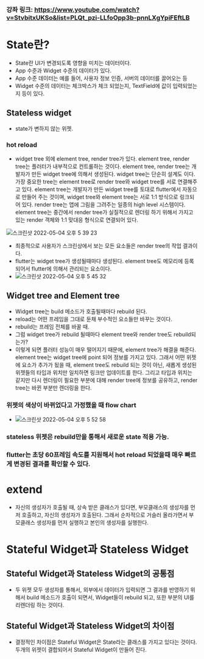 ### 강좌 링크: https://www.youtube.com/watch?v=StvbitxUKSo&list=PLQt_pzi-LLfoOpp3b-pnnLXgYpiFEftLB

# State란?
- State란 UI가 변경되도록 영향을 미치는 데이터이다.
- App 수준과 Widget 수준의 데이터가 있다. 
- App 수준 데이터는 예를 들어, 사용자 정보 인증, 서버의 데이터를 끌어오는 등
- Widget 수준의 데이터는 체크박스가 체크 되었는지, TextField에 값이 입력되었는지 등이 있다. 

## Stateless widget
- state가 변하지 않는 위젯.

### hot reload
- widget tree 외에 element tree, render tree가 있다. element tree, render tree는 플러터가 내부적으로 컨트롤하는 것이다. element tree, render tree는 개발자가 만든 widget tree에 의해서 생성된다. widget tree는 단순히 설계도 이다. 가장 중요한 tree는 element tree로 render tree와 widget tree를 서로 연결해주고 있다. element tree는 개발자가 만든 widget tree를 토대로 flutter에서 자동으로 만들어 주는 것이며, widget tree와 element tree는 서로 1:1 방식으로 링크되어 있다. render tree는 앱에 그림을 그려주는 일종의 high level 시스템이다. element tree는 중간에서 render tree가 실질적으로 렌더링 하기 위해서 가지고 있는 render 객체와 1:1 맞대응 형식으로 연결되어 있다.

![스크린샷 2022-05-04 오후 5 39 23](https://user-images.githubusercontent.com/43905552/166648254-1fc3df0f-633a-4a1b-be02-126c75889394.png)

- 최종적으로 사용자가 스크린상에서 보는 모든 요소들은 render tree의 작업 결과이다. 
- flutter는 widget tree가 생성될때마다 생성된다. element tree도 메모리에 등록되어서 flutter에 의해서 관리되는 요소이다. 
- ![스크린샷 2022-05-04 오후 5 45 32](https://user-images.githubusercontent.com/43905552/166649224-5c1baf72-7501-45b1-ad6b-546080fee196.png)

## Widget tree and Element tree
- Widget tree는 build 메소드가 호출될때마다 rebuild 된다.
- reload는 어떤 프레임을 그대로 둔채 부수적인 요소들만 바꾸는 것이다.
- rebuild는 프레임 전체를 바꿀 때.
- 그럼 widget tree가 rebuild 될때마다 element tree와 render tree도 rebuild되는가?
- 이렇게 되면 플러터 성능이 매우 떨어지기 때문에, element tree가 해결을 해준다. element tree는 widget tree에 point 되어 정보를 가지고 있다. 그래서 어떤 위젯에 요소가 추가가 됬을 때, element tree도 rebuild 되는 것이 아닌, 새롭게 생성된 위젯들의 타입과 위치만 일치하면 링크만 업데이트를 한다. 그리고 타입과 위치는 같지만 다시 렌더링이 필요한 부분에 대해 render tree에 정보를 공유하고, render tree는 바뀐 부분만 렌더링을 한다.

### 위젯의 색상이 바뀌었다고 가정했을 때 flow chart
- ![스크린샷 2022-05-04 오후 5 52 58](https://user-images.githubusercontent.com/43905552/166650425-f3e2b855-0d9a-4275-a98a-292480ba9453.png)

### stateless 위젯은 rebuild만을 통해서 새로운 state 적용 가능.
### flutter는 초당 60프레임 속도를 지원해서 hot reload 되었을때 매우 빠르게 변경된 결과를 확인할 수 있다.

# extend
- 자신의 생성자가 호출될 때, 상속 받은 클래스가 있다면, 부모클래스의 생성자를 먼저 호출하고, 자신의 생성자가 호출된다. 그래서 순차적으로 거슬러 올라가면서 부모클래스 생성자를 먼저 실행하고 본인의 생성자를 실행한다.

# Stateful Widget과 Stateless Widget 
## Stateful Widget과 Stateless Widget의 공통점
- 두 위젯 모두 생성자를 통해서, 외부에서 데이터가 입력되면 그 결과를 반영하기 위해서 build 메소드가 호출이 되면서, Widget들이 rebuild 되고, 또한 부분의 UI를 리렌더링 하는 것이다. 

## Stateful Widget과 Stateless Widget의 차이점
- 결정적인 차이점은 Stateful Widget은 State라는 클래스를 가지고 있다는 것이다. 두개의 위젯이 결합되어서 Stateful Widget이 만들어 진다.

## 

